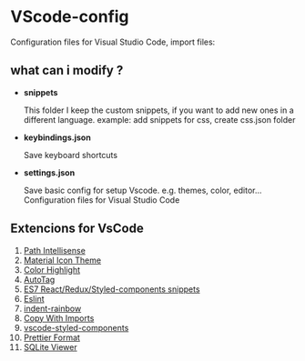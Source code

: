 # VScode-config
Configuration files for Visual Studio Code, import files:

## what can i modify ?
- **snippets**
    
    This folder I keep the custom snippets, if you want to add new ones in a different language. example: add snippets for css, create css.json folder


- __keybindings.json__

    Save keyboard shortcuts

- __settings.json__

    Save basic config for setup Vscode. e.g. themes, color, editor...
Configuration files for Visual Studio Code

## Extencions for VsCode
1. [Path Intellisense](https://marketplace.visualstudio.com/items?itemName=christian-kohler.path-intellisense)
2. [Material Icon Theme](https://marketplace.visualstudio.com/items?itemName=PKief.material-icon-theme)
3. [Color Highlight](https://marketplace.visualstudio.com/items?itemName=naumovs.color-highlight)
4. [AutoTag](https://marketplace.visualstudio.com/items?itemName=formulahendry.auto-rename-tag)
5. [ES7 React/Redux/Styled-components snippets](https://marketplace.visualstudio.com/items?itemName=woodreamz.es7-react-js-snippets)
6. [Eslint](https://marketplace.visualstudio.com/items?itemName=dbaeumer.vscode-eslint)
7. [indent-rainbow](https://marketplace.visualstudio.com/items?itemName=oderwat.indent-rainbow)
8. [Copy With Imports](https://marketplace.visualstudio.com/items?itemName=stringham.copy-with-imports)
9. [vscode-styled-components](https://marketplace.visualstudio.com/items?itemName=styled-components.vscode-styled-component)
10. [Prettier Format](https://marketplace.visualstudio.com/publishers/esbenp)
11. [SQLite Viewer](https://marketplace.visualstudio.com/items?itemName=qwtel.sqlite-viewer)
